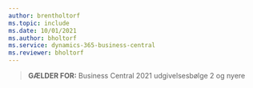 ```yaml
---
author: brentholtorf
ms.topic: include
ms.date: 10/01/2021
ms.author: bholtorf
ms.service: dynamics-365-business-central
ms.reviewer: bholtorf
---
```

> **GÆLDER FOR:** Business Central 2021 udgivelsesbølge 2 og nyere